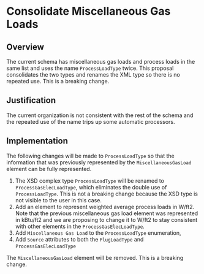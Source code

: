 # Consolidate Miscellaneous Gas Loads

## Overview
The current schema has miscellaneous gas loads and process loads in the same list and uses the name `ProcessLoadType` twice. This proposal consolidates the two types and renames the XML type so there is no repeated use. This is a breaking change.

## Justification
The current organization is not consistent with the rest of the schema and the repeated use of the name trips up some automatic processors.

## Implementation
The following changes will be made to `ProcessLoadType` so that the information that was previously represented by the `MiscellaneousGasLoad` element can be fully represented.

  1. The XSD complex type `ProcessLoadType` will be renamed to `ProcessGasElecLoadType`, which eliminates the double use of `ProcessLoadType`. This is not a breaking change because the XSD type is not visible to the user in this case. 
  2. Add an element to represent weighted average process loads in W/ft2. Note that the previous miscellaneous gas load element was represented in kBtu/ft2 and we are proposing to change it to W/ft2 to stay consistent with other elements in the `ProcessGasElecLoadType`.
  3. Add `Miscellaneous Gas Load` to the `ProcessLoadType` enumeration,
  4. Add `Source` attributes to both the `PlugLoadType` and `ProcessGasElecLoadType`

The `MiscellaneousGasLoad` element will be removed. This is a breaking change.
